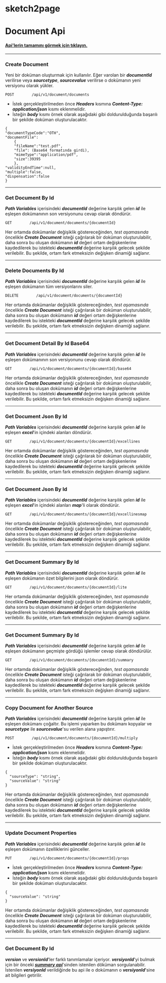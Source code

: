 # sketch2page


# Document Api
#### [Api'lerin tamamını görmek için tıklayın.](http://document.product-plateau-happypath-int.plateauhappypath.plateaux.softtech/swagger-ui.html?urls.primaryName=document-v1-api#/document-api-controller-v-1)

---

### Create Document
Yeni bir doküman oluşturmak için kullanılır. Eğer varolan bir ***documentId*** verilirse veya ***sourcetype***, ***sourcevalue*** verilirse o dokümanın yeni versiyonu olarak yükler.

```
POST        /api/v1/document/documents
```

* İstek gerçekleştirilmeden önce ***Headers*** kısmına ***Content-Type: application/json*** kısmı eklenmelidir.
* İsteğin ***body*** kısmı örnek olarak aşağıdaki gibi doldurulduğunda başarılı bir şekilde doküman oluşturulacaktır. 

```
{
"documentTypeCode":"OTH",
"documentFile":
    {
    "fileName":"test.pdf",
    "file": (Base64 formatında girdi),
    "mimeType":"application/pdf",
    "size":39395
    },
"validityEndTime":null,
"multiple":false,
"dispensation":false
}
```

---

### Get Document By Id
***Path Variables*** içerisindeki ***documentId*** değerine karşılık gelen ***id***  ile eşleşen dokümanının son versiyonunu cevap olarak döndürür.

```
GET        /api/v1/document/documents/{documentId}
```
Her ortamda dokümanlar değişiklik göstereceğinden, *test aşamasında* öncelikle ***Create Document*** isteği çağrılarak bir doküman oluşturulabilir, daha sonra bu oluşan dokümanın ***id*** değeri ortam değişkenlerine kaydedilerek bu istekteki ***documentId*** değerine karşılık gelecek şekilde verilebilir. Bu şekilde, ortam fark etmeksizin değişken dinamiği sağlanır.

---

### Delete Documents By Id
***Path Variables*** içerisindeki ***documentId*** değerine karşılık gelen ***id***  ile eşleşen dokümanın tüm versiyonlarını siler.

```
DELETE        /api/v1/document/documents/{documentId}
```

Her ortamda dokümanlar değişiklik göstereceğinden, *test aşamasında* öncelikle ***Create Document*** isteği çağrılarak bir doküman oluşturulabilir, daha sonra bu oluşan dokümanın ***id*** değeri ortam değişkenlerine kaydedilerek bu istekteki ***documentId*** değerine karşılık gelecek şekilde verilebilir. Bu şekilde, ortam fark etmeksizin değişken dinamiği sağlanır.

---

### Get Document Detail By Id Base64
***Path Variables*** içerisindeki ***documentId*** değerine karşılık gelen ***id***  ile eşleşen dokümanının son versiyonunu cevap olarak döndürür.

```
GET        /api/v1/document/documents/{documentId}/base64
```

Her ortamda dokümanlar değişiklik göstereceğinden, *test aşamasında* öncelikle ***Create Document*** isteği çağrılarak bir doküman oluşturulabilir, daha sonra bu oluşan dokümanın ***id*** değeri ortam değişkenlerine kaydedilerek bu istekteki ***documentId*** değerine karşılık gelecek şekilde verilebilir. Bu şekilde, ortam fark etmeksizin değişken dinamiği sağlanır.

---

### Get Document Json By Id
***Path Variables*** içerisindeki ***documentId*** değerine karşılık gelen ***id***  ile eşleşen ***excel***'in içindeki alanları döndürür.

```
GET        /api/v1/document/documents/{documentId}/excellines
```

Her ortamda dokümanlar değişiklik göstereceğinden, *test aşamasında* öncelikle ***Create Document*** isteği çağrılarak bir doküman oluşturulabilir, daha sonra bu oluşan dokümanın ***id*** değeri ortam değişkenlerine kaydedilerek bu istekteki ***documentId*** değerine karşılık gelecek şekilde verilebilir. Bu şekilde, ortam fark etmeksizin değişken dinamiği sağlanır.

---

### Get Document Json By Id
***Path Variables*** içerisindeki ***documentId*** değerine karşılık gelen ***id***  ile eşleşen ***excel***'in içindeki alanları ***map***'li olarak döndürür.

```
GET        /api/v1/document/documents/{documentId}/excellinesmap
```

Her ortamda dokümanlar değişiklik göstereceğinden, *test aşamasında* öncelikle ***Create Document*** isteği çağrılarak bir doküman oluşturulabilir, daha sonra bu oluşan dokümanın ***id*** değeri ortam değişkenlerine kaydedilerek bu istekteki ***documentId*** değerine karşılık gelecek şekilde verilebilir. Bu şekilde, ortam fark etmeksizin değişken dinamiği sağlanır.

---

### Get Document Summary By Id
***Path Variables*** içerisindeki ***documentId*** değerine karşılık gelen ***id***  ile eşleşen dokümanın özet bilgilerini json olarak döndürür.

```
GET        /api/v1/document/documents/{documentId}/lite
```

Her ortamda dokümanlar değişiklik göstereceğinden, *test aşamasında* öncelikle ***Create Document*** isteği çağrılarak bir doküman oluşturulabilir, daha sonra bu oluşan dokümanın ***id*** değeri ortam değişkenlerine kaydedilerek bu istekteki ***documentId*** değerine karşılık gelecek şekilde verilebilir. Bu şekilde, ortam fark etmeksizin değişken dinamiği sağlanır.

---
<a name="/api/v1/document/documents/{documentId}/summary"></a>
### Get Document Summary By Id
***Path Variables*** içerisindeki ***documentId*** değerine karşılık gelen ***id***  ile eşleşen dokümanın geçmişte gördüğü işlemler cevap olarak döndürülür.

```
GET        /api/v1/document/documents/{documentId}/summary
```

Her ortamda dokümanlar değişiklik göstereceğinden, *test aşamasında* öncelikle ***Create Document*** isteği çağrılarak bir doküman oluşturulabilir, daha sonra bu oluşan dokümanın ***id*** değeri ortam değişkenlerine kaydedilerek bu istekteki ***documentId*** değerine karşılık gelecek şekilde verilebilir. Bu şekilde, ortam fark etmeksizin değişken dinamiği sağlanır.

---

### Copy Document for Another Source
***Path Variables*** içerisindeki ***documentId*** değerine karşılık gelen ***id***  ile eşleşen dokümanı çoğaltır. Bu işlemi yaparken bu dokümanı kopyalar ve ***sourcetype*** ile ***sourcevalue***'su verilen alana yapıştırır.

```
POST        /api/v1/document/documents/{documentId}/multiply
```

* İstek gerçekleştirilmeden önce ***Headers*** kısmına ***Content-Type: application/json*** kısmı eklenmelidir.
* İsteğin ***body*** kısmı örnek olarak aşağıdaki gibi doldurulduğunda başarılı bir şekilde doküman oluşturulacaktır. 

```
{
  "sourceType": "string",
  "sourceValue": "string"
}
```

Her ortamda dokümanlar değişiklik göstereceğinden, *test aşamasında* öncelikle ***Create Document*** isteği çağrılarak bir doküman oluşturulabilir, daha sonra bu oluşan dokümanın ***id*** değeri ortam değişkenlerine kaydedilerek bu istekteki ***documentId*** değerine karşılık gelecek şekilde verilebilir. Bu şekilde, ortam fark etmeksizin değişken dinamiği sağlanır.

---

### Update Document Properties
***Path Variables*** içerisindeki ***documentId*** değerine karşılık gelen ***id***  ile eşleşen dokümanın özelliklerini günceller.

```
PUT        /api/v1/document/documents/{documentId}/props
```

* İstek gerçekleştirilmeden önce ***Headers*** kısmına ***Content-Type: application/json*** kısmı eklenmelidir.
* İsteğin ***body*** kısmı örnek olarak aşağıdaki gibi doldurulduğunda başarılı bir şekilde doküman oluşturulacaktır. 

```
{
  "sourceValue": "string"
}
```

Her ortamda dokümanlar değişiklik göstereceğinden, *test aşamasında* öncelikle ***Create Document*** isteği çağrılarak bir doküman oluşturulabilir, daha sonra bu oluşan dokümanın ***id*** değeri ortam değişkenlerine kaydedilerek bu istekteki ***documentId*** değerine karşılık gelecek şekilde verilebilir. Bu şekilde, ortam fark etmeksizin değişken dinamiği sağlanır.

---

### Get Document By Id
***version*** ve ***versionId***'ler farklı tanımlamalar içeriyor. ***versiyonId***'yi bulmak için bir önceki [***summary api***](#/api/v1/document/documents/{documentId}/summary)'sinden istenilen döküman sorgulanabilir. İstenilen ***versiyonId*** verildiğinde bu api ile o dokümanın o ***versiyonId***'sine ait bilgileri getirilir.












